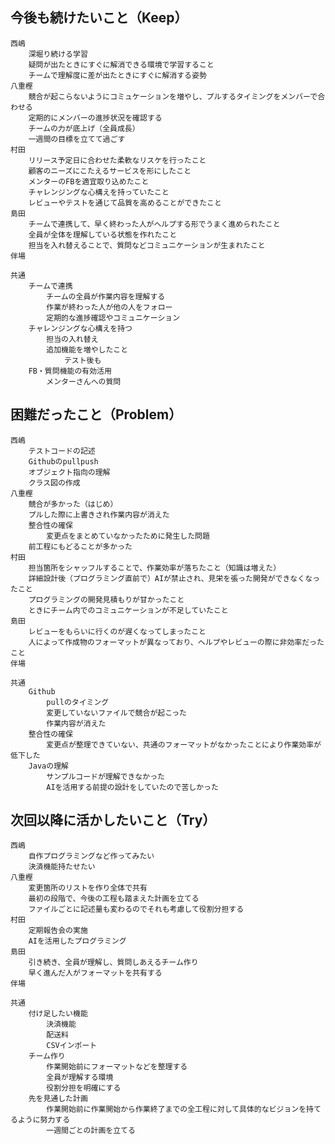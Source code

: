 ## 今後も続けたいこと（Keep）
    西嶋
        深堀り続ける学習
        疑問が出たときにすぐに解消できる環境で学習すること
        チームで理解度に差が出たときにすぐに解消する姿勢
    八重樫
        競合が起こらないようにコミュケーションを増やし、プルするタイミングをメンバーで合わせる
        定期的にメンバーの進捗状況を確認する
        チームの力が底上げ（全員成長）
        一週間の目標を立てて過ごす
    村田
        リリース予定日に合わせた柔軟なリスケを行ったこと
        顧客のニーズにこたえるサービスを形にしたこと
        メンターのFBを適宜取り込めたこと
        チャレンジングな心構えを持っていたこと
        レビューやテストを通じて品質を高めることができたこと
    島田
        チームで連携して、早く終わった人がヘルプする形でうまく進められたこと
        全員が全体を理解している状態を作れたこと
        担当を入れ替えることで、質問などコミュニケーションが生まれたこと
    伴場

    共通
        チームで連携
            チームの全員が作業内容を理解する
            作業が終わった人が他の人をフォロー
            定期的な進捗確認やコミュニケーション
        チャレンジングな心構えを持つ
            担当の入れ替え
            追加機能を増やしたこと
                テスト後も
        FB・質問機能の有効活用
            メンターさんへの質問
## 困難だったこと（Problem）
    西嶋
        テストコードの記述
        Githubのpullpush
        オブジェクト指向の理解
        クラス図の作成
    八重樫
        競合が多かった（はじめ）
        プルした際に上書きされ作業内容が消えた
        整合性の確保
            変更点をまとめていなかったために発生した問題
        前工程にもどることが多かった
    村田
        担当箇所をシャッフルすることで、作業効率が落ちたこと（知識は増えた）
        詳細設計後（プログラミング直前で）AIが禁止され、見栄を張った開発ができなくなったこと
        プログラミングの開発見積もりが甘かったこと
        ときにチーム内でのコミュニケーションが不足していたこと
    島田
        レビューをもらいに行くのが遅くなってしまったこと
        人によって作成物のフォーマットが異なっており、ヘルプやレビューの際に非効率だったこと
    伴場

    共通
        Github
            pullのタイミング
            変更していないファイルで競合が起こった
            作業内容が消えた
        整合性の確保
            変更点が整理できていない、共通のフォーマットがなかったことにより作業効率が低下した
        Javaの理解
            サンプルコードが理解できなかった
            AIを活用する前提の設計をしていたので苦しかった
## 次回以降に活かしたいこと（Try）
    西嶋
        自作プログラミングなど作ってみたい
        決済機能持たせたい
    八重樫
        変更箇所のリストを作り全体で共有
        最初の段階で、今後の工程も踏まえた計画を立てる
        ファイルごとに記述量も変わるのでそれも考慮して役割分担する
    村田
        定期報告会の実施
        AIを活用したプログラミング
    島田
        引き続き、全員が理解し、質問しあえるチーム作り
        早く進んだ人がフォーマットを共有する
    伴場

    共通
        付け足したい機能
            決済機能
            配送料
            CSVインポート
        チーム作り
            作業開始前にフォーマットなどを整理する
            全員が理解する環境
            役割分担を明確にする
        先を見通した計画
            作業開始前に作業開始から作業終了までの全工程に対して具体的なビジョンを持てるように努力する
            一週間ごとの計画を立てる

